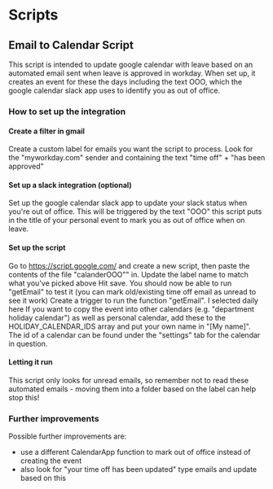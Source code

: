 # Scripts

## Email to Calendar Script
This script is intended to update google calendar with leave based on an automated email sent when leave is approved in workday.
When set up, it creates an event for these the days including the text OOO, which the google calendar slack app uses to identify
you as out of office.

### How to set up the integration
#### Create a filter in gmail
Create a custom label for emails you want the script to process. Look for the "myworkday.com" sender and containing 
the text "time off" + "has been approved"

#### Set up a slack integration (optional)
Set up the google calendar slack app to update your slack status when you're out of office. This will be triggered by the 
text "OOO" this script puts in the title of your personal event to mark you as out of office when on leave.

#### Set up the script
Go to https://script.google.com/ and create a new script, then paste the contents of the file "calanderOOO"" in.
Update the label name to match what you've picked above
Hit save. You should now be able to run "getEmail" to test it (you can mark old/existing time off email as unread 
to see it work)
Create a trigger to run the function "getEmail". I selected daily here
If you want to copy the event into other calendars (e.g. "department holiday calendar") as well as personal calendar,
add these to the HOLIDAY_CALENDAR_IDS array and put your own name in "[My name]". The id of a calendar can be found 
under the "settings" tab for the calendar in question.

#### Letting it run
This script only looks for unread emails, so remember not to read these automated emails - moving them into a folder 
based on the label can help stop this!

### Further improvements
Possible further improvements are:
- use a different CalendarApp function to mark out of office instead of creating the event
- also look for "your time off has been updated" type emails and update based on this
